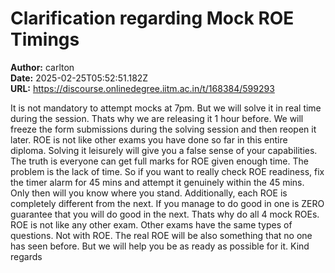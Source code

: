 # Clarification regarding Mock ROE Timings

**Author:** carlton  
**Date:** 2025-02-25T05:52:51.182Z  
**URL:** https://discourse.onlinedegree.iitm.ac.in/t/168384/599293

It is not mandatory to attempt mocks at 7pm. But we will solve it in real time during the session. Thats why we are releasing it 1 hour before. We will freeze the form submissions during the solving session and then reopen it later.
ROE is not like other exams you have done so far in this entire diploma.
Solving it leisurely will give you a false sense of your capabilities.
The truth is everyone can get full marks for ROE given enough time.
The problem is the lack of time.
So if you want to really check ROE readiness, fix the timer alarm for 45 mins and attempt it genuinely within the 45 mins. Only then will you know where you stand.
Additionally, each ROE is completely different from the next. If you manage to do good in one is ZERO guarantee that you will do good in the next.
Thats why do all 4 mock ROEs. ROE is not like any other exam. Other exams have the same types of questions. Not with ROE.
The real ROE will be also something that no one has seen before.
But we will help you be as ready as possible for it.
Kind regards

